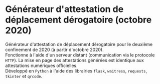 # Générateur d'attestation de déplacement dérogatoire (octobre 2020)

Générateur d'attestation de déplacement dérogatoire pour le deuxième confinement de 2020 (à partir d'octobre 2020).  
Fonctionne à l'aide d'un serveur distant (communication via le protocole `HTTP`). La mise en page des attestations générées est identique aux attestations numériques officielles.  
Développé en `Python` à l'aide des librairies `flask`, `waitress`, `requests`, `tkinter` et `qrcode`.
